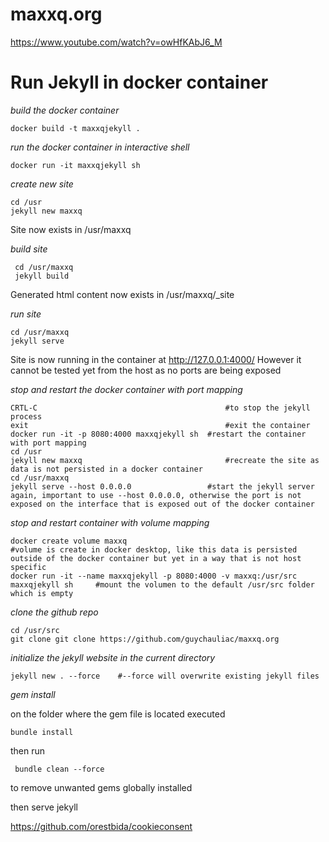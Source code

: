 # maxxq.org

https://www.youtube.com/watch?v=owHfKAbJ6_M

# Run Jekyll in docker container

*build the docker container*

	docker build -t maxxqjekyll .

*run the docker container in interactive shell*

	docker run -it maxxqjekyll sh
	
*create new site*
	
	cd /usr
	jekyll new maxxq 
	
Site now exists in /usr/maxxq


*build site*

	 cd /usr/maxxq
	 jekyll build
	 
Generated html content now exists in /usr/maxxq/_site

*run site*

	cd /usr/maxxq
	jekyll serve
	
Site is now running in the container at http://127.0.0.1:4000/
However it cannot be tested yet from the host as no ports are being exposed

*stop and restart the docker container with port mapping*
	
	CRTL-C 											#to stop the jekyll process
	exit 											#exit the container
	docker run -it -p 8080:4000 maxxqjekyll sh	#restart the container with port mapping
	cd /usr
	jekyll new maxxq 								#recreate the site as data is not persisted in a docker container
	cd /usr/maxxq
	jekyll serve --host 0.0.0.0					#start the jekyll server again, important to use --host 0.0.0.0, otherwise the port is not exposed on the interface that is exposed out of the docker container
	
*stop and restart container with volume mapping*
	
	docker create volume maxxq											#volume is create in docker desktop, like this data is persisted outside of the docker container but yet in a way that is not host specific
	docker run -it --name maxxqjekyll -p 8080:4000 -v maxxq:/usr/src maxxqjekyll sh 	#mount the volumen to the default /usr/src folder which is empty
	
*clone the github repo*

	cd /usr/src
	git clone git clone https://github.com/guychauliac/maxxq.org
	
*initialize the jekyll website in the current directory*
	
	jekyll new . --force    #--force will overwrite existing jekyll files
	
*gem install*

on the folder where the gem file is located executed

	bundle install
	
then run 

	 bundle clean --force
	
to remove unwanted gems globally installed

then serve jekyll 

https://github.com/orestbida/cookieconsent
	




		



